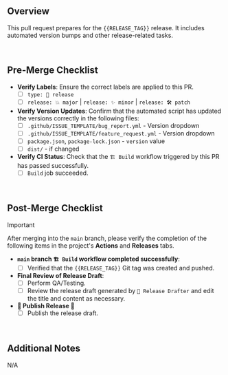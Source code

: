 ## Overview

This pull request prepares for the `{{RELEASE_TAG}}` release.
It includes automated version bumps and other release-related tasks.

<br>

## Pre-Merge Checklist

- **Verify Labels**: Ensure the correct labels are applied to this PR.
  - [ ] `type: 🚀 release`
  - [ ] `release: 💥 major` | `release: ✨ minor` | `release: 🛠️ patch`
- **Verify Version Updates**: Confirm that the automated script has updated the versions correctly in the following files:
  - [ ] `.github/ISSUE_TEMPLATE/bug_report.yml` - Version dropdown
  - [ ] `.github/ISSUE_TEMPLATE/feature_request.yml` - Version dropdown
  - [ ] `package.json`, `package-lock.json` - `version` value
  - [ ] `dist/` - if changed
- **Verify CI Status**: Check that the `🏗️ Build` workflow triggered by this PR has passed successfully.
  - [ ] `Build` job succeeded.

<br>

## Post-Merge Checklist

> [!IMPORTANT]
> After merging into the `main` branch, please verify the completion of the following items in the project's **Actions** and **Releases** tabs.

- **`main` branch `🏗️ Build` workflow completed successfully**:
  - [ ] Verified that the `{{RELEASE_TAG}}` Git tag was created and pushed.
- **Final Review of Release Draft**:
  - [ ] Perform QA/Testing.
  - [ ] Review the release draft generated by `📝 Release Drafter` and edit the title and content as necessary.
- **🎉 Publish Release 🚀**
  - [ ] Publish the release draft.

<br>

## Additional Notes

<!--
Optional: Add any context, screenshots, or discussion points for reviewers.
-->

N/A

<!-- Created by: hoho4190 -->
